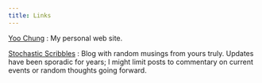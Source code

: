 ```yaml
---
title: Links
---
```


[Yoo Chung](https://chungyc.org/)
:   My personal web site.

[Stochastic Scribbles](https://blog.chungyc.org/)
:   Blog with random musings from yours truly.
    Updates have been sporadic for years;
    I might limit posts to commentary on
    current events or random thoughts going forward.
